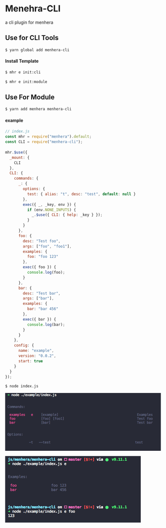# Menehra-CLI

a cli plugin for menhera

## Use for CLI Tools

```bash
$ yarn global add menhera-cli
```

#### Install Template

```bash
$ mhr e init:cli
```

```bash
$ mhr e init:module
```

## Use For Module

```bash
$ yarn add menhera menhera-cli
```

#### example

```js
// index.js
const mhr = require("menhera").default;
const CLI = require("menhera-cli");

mhr.$use({
  _mount: {
    CLI
  },
  CLI: {
    commands: {
      _: {
        options: {
          test: { alias: "t", desc: "test", default: null }
        },
        exec({ _, _key, env }) {
          if (env.NONE_INPUTS) {
            _.$use({ CLI: { help: _key } });
          }
        }
      },
      foo: {
        desc: "Test foo",
        args: ["foo", "foo1"],
        examples: {
          foo: "foo 123"
        },
        exec({ foo }) {
          console.log(foo);
        }
      },
      bar: {
        desc: "Test bar",
        args: ["bar"],
        examples: {
          bar: "bar 456"
        },
        exec({ bar }) {
          console.log(bar);
        }
      }
    },
    config: {
      name: "example",
      version: "0.0.2",
      start: true
    }
  }
});

```

```bash
$ node index.js
```

![preview](./assets/cli.png)

![preview](./assets/examples.png)
